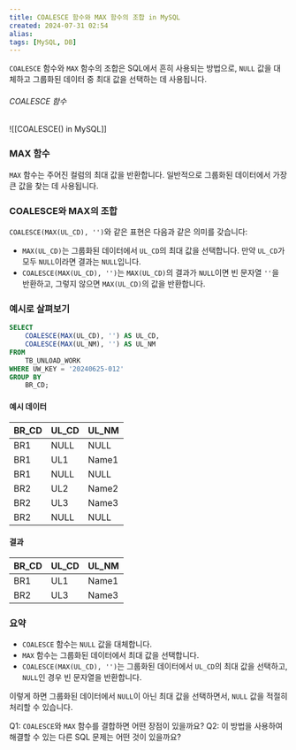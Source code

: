 ```yaml
---
title: COALESCE 함수와 MAX 함수의 조합 in MySQL
created: 2024-07-31 02:54
alias:
tags: [MySQL, DB]
---
```

`COALESCE` 함수와 `MAX` 함수의 조합은 SQL에서 흔히 사용되는 방법으로, `NULL` 값을 대체하고 그룹화된 데이터 중 최대 값을 선택하는 데 사용됩니다.

###### COALESCE 함수
![[COALESCE() in MySQL]]


### MAX 함수
`MAX` 함수는 주어진 컬럼의 최대 값을 반환합니다. 일반적으로 그룹화된 데이터에서 가장 큰 값을 찾는 데 사용됩니다.

### COALESCE와 MAX의 조합
`COALESCE(MAX(UL_CD), '')`와 같은 표현은 다음과 같은 의미를 갖습니다:
- `MAX(UL_CD)`는 그룹화된 데이터에서 `UL_CD`의 최대 값을 선택합니다. 만약 `UL_CD`가 모두 `NULL`이라면 결과는 `NULL`입니다.
- `COALESCE(MAX(UL_CD), '')`는 `MAX(UL_CD)`의 결과가 `NULL`이면 빈 문자열 `''`을 반환하고, 그렇지 않으면 `MAX(UL_CD)`의 값을 반환합니다.

### 예시로 살펴보기
```sql
SELECT
    COALESCE(MAX(UL_CD), '') AS UL_CD,
    COALESCE(MAX(UL_NM), '') AS UL_NM
FROM 
    TB_UNLOAD_WORK
WHERE UW_KEY = '20240625-012'
GROUP BY
    BR_CD;
```

#### 예시 데이터
| BR_CD | UL_CD | UL_NM  |
|-------|-------|--------|
| BR1   | NULL  | NULL   |
| BR1   | UL1   | Name1  |
| BR1   | NULL  | NULL   |
| BR2   | UL2   | Name2  |
| BR2   | UL3   | Name3  |
| BR2   | NULL  | NULL   |

#### 결과
| BR_CD | UL_CD | UL_NM  |
|-------|-------|--------|
| BR1   | UL1   | Name1  |
| BR2   | UL3   | Name3  |

### 요약
- `COALESCE` 함수는 `NULL` 값을 대체합니다.
- `MAX` 함수는 그룹화된 데이터에서 최대 값을 선택합니다.
- `COALESCE(MAX(UL_CD), '')`는 그룹화된 데이터에서 `UL_CD`의 최대 값을 선택하고, `NULL`인 경우 빈 문자열을 반환합니다.

이렇게 하면 그룹화된 데이터에서 `NULL`이 아닌 최대 값을 선택하면서, `NULL` 값을 적절히 처리할 수 있습니다.

Q1: `COALESCE`와 `MAX` 함수를 결합하면 어떤 장점이 있을까요?
Q2: 이 방법을 사용하여 해결할 수 있는 다른 SQL 문제는 어떤 것이 있을까요?


